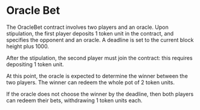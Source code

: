 # Oracle Bet

The OracleBet contract involves two players and an oracle.
Upon stipulation, the first player deposits 1 token unit in the contract,
and specifies the opponent and an oracle.
A deadline is set to the current block height plus 1000.

After the stipulation, the second player must join the contract:
this requires depositing 1 token unit.

At this point, the oracle is expected to determine the winner
between the two players.
The winner can redeem the whole pot of 2 token units.

If the oracle does not choose the winner by the deadline,
then both players can redeem their bets, withdrawing 1 token units each.

